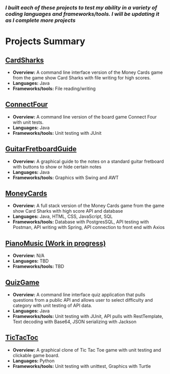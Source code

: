 ### ***I built each of these projects to test my ability in a variety of coding languages and frameworks/tools.  I will be updating it as I complete more projects*** 

 # Projects Summary

## [CardSharks](https://github.com/ChessGuy/side-projects/tree/main/CardSharks)
- **Overview:**  A command line interface version of the Money Cards game from the game show Card Sharks  with file writing for high scores.
- **Languages:**  Java
- **Frameworks/tools:**  File reading/writing

## [ConnectFour](https://github.com/ChessGuy/side-projects/tree/main/ConnectFour)
- **Overview:**  A command line version of the board game Connect Four with unit tests.
- **Languages:**  Java
- **Frameworks/tools:**  Unit testing with JUnit

## [GuitarFretboardGuide](https://github.com/ChessGuy/side-projects/tree/main/GuitarFretboardGuide)
- **Overview:**  A graphical guide to the notes on a standard guitar fretboard with buttons to show or hide certain notes
- **Languages:**  Java
- **Frameworks/tools:**  Graphics with Swing and AWT

## [MoneyCards](https://github.com/ChessGuy/side-projects/tree/main/MoneyCards)
- **Overview:**  A full stack version of the Money Cards game from the game show Card Sharks with high score API and database 
- **Languages:**  Java, HTML, CSS, JavaScript, SQL
- **Frameworks/tools:**  Database with PostgresSQL, API testing with Postman, API writing with Spring, API connection to front end with Axios

## [PianoMusic (Work in progress)](https://github.com/ChessGuy/side-projects/tree/main/PianoMusic)
- **Overview:**  N/A
- **Languages:**  TBD
- **Frameworks/tools:**  TBD

## [QuizGame](https://github.com/ChessGuy/side-projects/tree/main/QuizGame)
- **Overview:**  A command line interface quiz application that pulls questions from a public API and allows user to select difficulty and category with unit testing of API data.
- **Languages:**  Java
- **Frameworks/tools:**  Unit testing with JUnit, API pulls with RestTemplate, Text decoding with Base64, JSON serializing with Jackson

## [TicTacToc](https://github.com/ChessGuy/side-projects/tree/main/TicTacToc)
- **Overview:**  A graphical clone of Tic Tac Toe game with unit testing and clickable game board.
- **Languages:**  Python
- **Frameworks/tools:**  Unit testing with unittest, Graphics with Turtle
